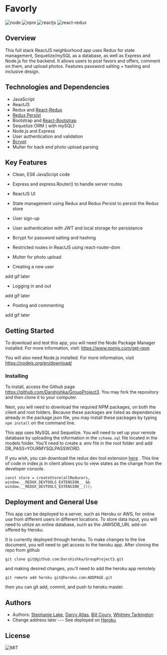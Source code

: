 # Favorly
![node](https://img.shields.io/node/v/express) ![npm](https://img.shields.io/npm/v/express) ![reactjs](https://img.shields.io/badge/ReactJS-v16.12.0-green) ![react-redux](https://img.shields.io/badge/react--redux-v7.1.3-green)

## Overview
This full stack ReactJS neighborhood app uses Redux for state management, Sequelize/mySQL as a database, as well as Express and Node.js for the backend. It allows users to post favors and offers, comment on them, and upload photos. Features password salting + hashing and inclusive design.

## Technologies and Dependencies
- JavaScript
- ReactJS
- Redux and [React-Redux](https://www.npmjs.com/package/bcrypt)
- [Redux Persist](https://www.npmjs.com/package/redux-persist) 
- Bootstrap and [React-Bootstrap](https://www.npmjs.com/package/react-bootstrap)
- Sequelize ORM ( with mySQL)
- Node.js and Express
- User authentication and validation
- [Bcrypt](https://www.npmjs.com/package/bcrypt)
- Multer for back end photo upload parsing

## Key Features

* Clean, ES6 JavaScript code
* Express and express.Router() to handle server routes
* ReactJS UI 
* State management using Redux and Redux Persist to persist the Redux store
* User sign-up
* User authentication with JWT and local storage for persistance 
* Bcrypt for password salting and hashing
* Restricted routes in ReactJS using react-router-dom
* Multer for photo upload

* Creating a new user

add gif later

* Logging in and out

add gif later

* Posting and commenting

add gif later

## Getting Started

To download and test this app, you will need the Node Package Manager installed.  For more information, visit: <https://www.npmjs.com/get-npm>

You will also need Node.js installed.  For more information, visit <https://nodejs.org/en/download/>

### Installing

To install, access the Github page <https://github.com/Darshishka/GroupProject3>.  You may fork the repository and then clone it to your computer.  

Next, you will need to download the required NPM packages, on both the client and root folders. Because these packages are listed as dependencies already in the package.json file, you may install these packages by typing `npm install` on the command line. 

This app uses MySQL and Sequelize. You will need to set up your remote database by uploading the information in the `schema.sql` file located in the models folder. You'll need to create a .env file in the root folder and add DB_PASS=YOURMYSQLPASSWORD.

If you wish, you can download the redux dev tool extension [here](https://chrome.google.com/webstore/detail/redux-devtools/lmhkpmbekcpmknklioeibfkpmmfibljd?hl=en) . This line of code in index.js in client allows you to view states as the change from the developer console. 

``` 
const store = createStore(allReducers, window.__REDUX_DEVTOOLS_EXTENSION__ && window.__REDUX_DEVTOOLS_EXTENSION__());

```

## Deployment and General Use
This app can be deployed to a server, such as Heroku or AWS, for online use from different users in different locations. To store data input, you will need to utilize an online database, such as the JAWSDB_URL add-on offered by Heroku.

It is currently deployed through heroku. To make changes to the live document, you will need to get access to the heroku app. After cloning the repo from github

``` 
git clone git@github.com:Darshishka/GroupProject3.git

```
and making desired changes, you'll need to add the heroku app remotely

```
git remote add heroku git@heroku.com:ADDPAGE.git

```
then you can git add, commit, and push to heroku master.

## Authors

* Authors: [Stephanie Lake](https://github.com/sjconst), [Darcy Atlas](https://github.com/Darshishka), [Bill Coury](https://github.com/billcoury), [Whitney Tarkington](https://github.com/whittark)
* Change address later --- See deployed on [Heroku](https://www.heroku.com/)

## License

![MIT](https://img.shields.io/bower/l/bootstrap)